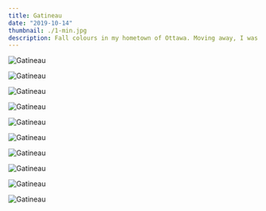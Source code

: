 ```yaml
---
title: Gatineau
date: "2019-10-14"
thumbnail: ./1-min.jpg
description: Fall colours in my hometown of Ottawa. Moving away, I was shocked how little the leaves change. Glad to be able to capture the beauty of it with my Pixel.
---
```


<div class="kg-card kg-image-card kg-width-full">

![Gatineau](./2-min.jpg)

</div>

<div class="kg-card kg-image-card kg-width-full">

![Gatineau](./3-min.jpg)

</div>

<div class="kg-card kg-image-card kg-width-full">

![Gatineau](./4-min.jpg)

</div>

<div class="kg-card kg-image-card kg-width-full">

![Gatineau](./5-min.jpg)

</div>

<div class="kg-card kg-image-card kg-width-full">

![Gatineau](./6-min.jpg)

</div>

<div class="kg-card kg-image-card kg-width-full">

![Gatineau](./7-min.jpg)

</div>

<div class="kg-card kg-image-card kg-width-full">

![Gatineau](./8-min.jpg)

</div>

<div class="kg-card kg-image-card kg-width-full">

![Gatineau](./9-min.jpg)

</div>

 <div class="kg-card kg-image-card kg-width-full">

![Gatineau](./10-min.jpg)

</div>

<div class="kg-card kg-image-card kg-width-full">

![Gatineau](./11-min.jpg)

</div>
